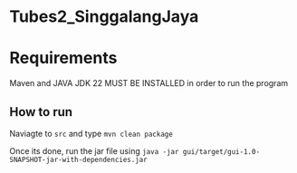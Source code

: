 # Tubes2_SinggalangJaya

# Requirements
Maven and JAVA JDK 22 MUST BE INSTALLED in order to run the program

## How to run
Naviagte to `src` and type `mvn clean package`

Once its done, run the jar file using `java -jar gui/target/gui-1.0-SNAPSHOT-jar-with-dependencies.jar`